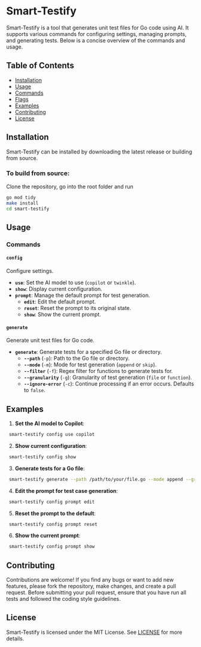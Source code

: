 
# Smart-Testify

Smart-Testify is a tool that generates unit test files for Go code using AI. It supports various commands for configuring settings, managing prompts, and generating tests. Below is a concise overview of the commands and usage.

## Table of Contents

- [Installation](#installation)
- [Usage](#usage)
- [Commands](#commands)
- [Flags](#flags)
- [Examples](#examples)
- [Contributing](#contributing)
- [License](#license)

## Installation

Smart-Testify can be installed by downloading the latest release or building from source.

### To build from source:

Clone the repository, go into the root folder and run
```bash  
go mod tidy
make install
cd smart-testify  
```  

## Usage

### Commands

#### `config`
Configure settings.

- **`use`**: Set the AI model to use (`copilot` or `twinkle`).
- **`show`**: Display current configuration.
- **`prompt`**: Manage the default prompt for test generation.
  - **`edit`**: Edit the default prompt.
  - **`reset`**: Reset the prompt to its original state.
  - **`show`**: Show the current prompt.

#### `generate`
Generate unit test files for Go code.

- **`generate`**: Generate tests for a specified Go file or directory.
  - **`--path`** (`-p`): Path to the Go file or directory.
  - **`--mode`** (`-m`): Mode for test generation (`append` or `skip`).
  - **`--filter`** (`-f`): Regex filter for functions to generate tests for.
  - **`--granularity`** (`-g`): Granularity of test generation (`file` or `function`).
  - **`--ignore-error`** (`-c`): Continue processing if an error occurs. Defaults to `false`.

## Examples

1. **Set the AI model to Copilot**:
```bash  
 smart-testify config use copilot  
```  

2. **Show current configuration**:
```bash  
 smart-testify config show  
```  

3. **Generate tests for a Go file**:
```bash  
 smart-testify generate --path /path/to/your/file.go --mode append --granularity function  
```  

4. **Edit the prompt for test case generation**:
```bash  
 smart-testify config prompt edit  
```  

5. **Reset the prompt to the default**:
```bash  
 smart-testify config prompt reset  
```  

6. **Show the current prompt**:
```bash  
 smart-testify config prompt show  
```  

## Contributing

Contributions are welcome! If you find any bugs or want to add new features, please fork the repository, make changes, and create a pull request. Before submitting your pull request, ensure that you have run all tests and followed the coding style guidelines.

## License

Smart-Testify is licensed under the MIT License. See [LICENSE](LICENSE) for more details.